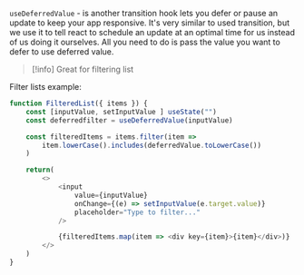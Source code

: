 `useDeferredValue` - is another transition hook lets you defer or pause an update to keep your app responsive. It's very similar to used transition, but we use it to tell react to schedule an update  at an optimal time for us instead of us doing it ourselves.
All you need to do is pass the value you want to defer to use deferred value.
>[!info] Great for filtering list

Filter lists example:
```js
function FilteredList({ items }) {
	const [inputValue, setInputValue ] useState("")
	const deferredfilter = useDeferredValue(inputValue)

	const filteredItems = items.filter(item => 
		item.lowerCase().includes(deferredValue.toLowerCase())
	)

	return(
		<>
			<input
				value={inputValue}
				onChange={(e) => setInputValue(e.target.value)}
				placeholder="Type to filter..."
			/>

			{filteredItems.map(item => <div key={item}>{item}</div>)}
		</>
	)
}
```